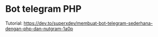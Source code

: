 # Bot telegram PHP

Tutorial: https://dev.to/superxdev/membuat-bot-telegram-sederhana-dengan-php-dan-nutgram-1a0p